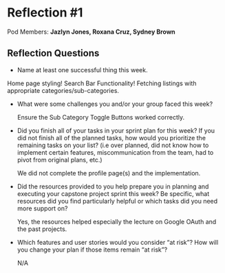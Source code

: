 # Reflection #1

Pod Members: **Jazlyn Jones, Roxana Cruz, Sydney Brown**

## Reflection Questions

* Name at least one successful thing this week.

 Home page styling!
 Search Bar Functionality!
 Fetching listings with appropriate categories/sub-categories.

* What were some challenges you and/or your group faced this week?

  Ensure the Sub Category Toggle Buttons worked correctly.

* Did you finish all of your tasks in your sprint plan for this week? If you did not finish all of the planned tasks, how would you prioritize the remaining tasks on your list?  (i.e over planned, did not know how to implement certain features, miscommunication from the team, had to pivot from original plans, etc.)

  We did not complete the profile page(s) and the implementation.

* Did the resources provided to you help prepare you in planning and executing your capstone project sprint this week? Be specific, what resources did you find particularly helpful or which tasks did you need more support on?

  Yes, the resources helped especially the lecture on Google OAuth and the past projects.

* Which features and user stories would you consider “at risk”? How will you change your plan if those items remain “at risk”?

  N/A
